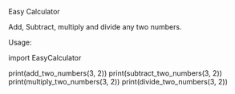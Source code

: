 Easy Calculator

Add, Subtract, multiply and divide any two numbers.

Usage:

import EasyCalculator

print(add_two_numbers(3, 2))
print(subtract_two_numbers(3, 2))
print(multiply_two_numbers(3, 2))
print(divide_two_numbers(3, 2))